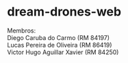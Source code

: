 # dream-drones-web
Membros:<br/>
Diego Caruba do Carmo (RM 84197)<br/>
Lucas Pereira de Oliveira (RM 86419)<br/>
Victor Hugo Aguillar Xavier (RM 84250)<br/>

